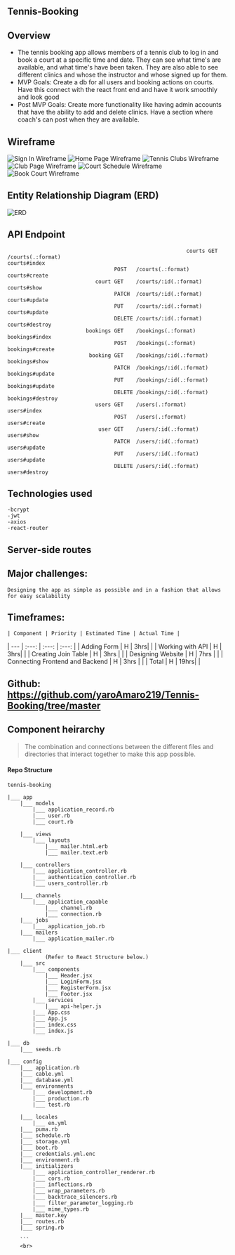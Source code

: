 ## Tennis-Booking 

## Overview

- The tennis booking app allows members of a tennis club to log in and book a court at a specific time and date. They can see what time's are available, and what time's have been taken. They are also able to see different clinics and whose the instructor and whose signed up for them. 
- MVP Goals: Create a db for all users and booking actions on courts. Have this connect with the react front end and have it work smoothly and look good
- Post MVP Goals: Create more functionality like having admin accounts that have the ability to add and delete clinics. Have a section where coach's can post when they are available. 

## Wireframe
![Sign In Wireframe](https://i.imgur.com/rIDLPvml.png)
![Home Page Wireframe](https://i.imgur.com/Qr98pYgl.png)
![Tennis Clubs Wireframe](https://i.imgur.com/uc1ncILl.png)
![Club Page Wireframe](https://i.imgur.com/krmdWN7l.png)
![Court Schedule Wireframe](https://i.imgur.com/9QAmYuUl.png)
![Book Court Wireframe](https://i.imgur.com/p2LY0vVl.png)

## Entity Relationship Diagram (ERD)
![ERD](https://i.imgur.com/q9Akvuel.png)

## API Endpoint
															 courts GET    /courts(.:format)                                                                        courts#index
                                      POST   /courts(.:format)                                                                        courts#create
                                court GET    /courts/:id(.:format)                                                                    courts#show
                                      PATCH  /courts/:id(.:format)                                                                    courts#update
                                      PUT    /courts/:id(.:format)                                                                    courts#update
                                      DELETE /courts/:id(.:format)                                                                    courts#destroy
                             bookings GET    /bookings(.:format)                                                                      bookings#index
                                      POST   /bookings(.:format)                                                                      bookings#create
                              booking GET    /bookings/:id(.:format)                                                                  bookings#show
                                      PATCH  /bookings/:id(.:format)                                                                  bookings#update
                                      PUT    /bookings/:id(.:format)                                                                  bookings#update
                                      DELETE /bookings/:id(.:format)                                                                  bookings#destroy
                                users GET    /users(.:format)                                                                         users#index
                                      POST   /users(.:format)                                                                         users#create
                                 user GET    /users/:id(.:format)                                                                     users#show
                                      PATCH  /users/:id(.:format)                                                                     users#update
                                      PUT    /users/:id(.:format)                                                                     users#update
                                      DELETE /users/:id(.:format)                                                                     users#destroy

## Technologies used
	-bcrypt
	-jwt
	-axios
	-react-router

## Server-side routes

## Major challenges:
	Designing the app as simple as possible and in a fashion that allows for easy scalability

## Timeframes:

	| Component | Priority | Estimated Time | Actual Time |
  | --- | :---: |  :---: | :---: |
  | Adding Form | H | 3hrs|  |
  | Working with API | H | 3hrs|  |
	| Creating Join Table | H | 3hrs | |
	| Designing Website | H | 7hrs | |
  | Connecting Frontend and Backend | H | 3hrs | |
  | Total | H | 19hrs|  |
  
## Github: https://github.com/yaroAmaro219/Tennis-Booking/tree/master

## Component heirarchy
	
> The combination and connections between the different files and directories that interact together to make this app possible. 

#### Repo Structure

```
tennis-booking

|___ app
	|___ models
		|___ application_record.rb
		|___ user.rb
		|___ court.rb

	|___ views
		|___ layouts
			|___ mailer.html.erb
			|___ mailer.text.erb

	|___ controllers
		|___ application_controller.rb
		|___ authentication_controller.rb
		|___ users_controller.rb

	|___ channels
		|___ application_capable
			|___ channel.rb
			|___ connection.rb
	|___ jobs
		|___ application_job.rb
	|___ mailers
		|___ application_mailer.rb

|___ client
			(Refer to React Structure below.)
	|___ src
		|___ components
			|___ Header.jsx
			|___ LoginForm.jsx
			|___ RegisterForm.jsx
			|___ Footer.jsx
		|___ services
			|___ api-helper.js
		|___ App.css
		|___ App.js
		|___ index.css
		|___ index.js

|___ db
	|___ seeds.rb

|___ config
	|___ application.rb      
	|___ cable.yml          
	|___ database.yml       
	|___ environments
		|___ development.rb
		|___ production.rb
		|___ test.rb

	|___ locales
		|___ en.yml
	|___ puma.rb            
	|___ schedule.rb        
	|___ storage.yml
	|___ boot.rb            
	|___ credentials.yml.enc 
	|___ environment.rb     
	|___ initializers 
		|___ application_controller_renderer.rb 
		|___ cors.rb                           
		|___ inflections.rb                    
		|___ wrap_parameters.rb
		|___ backtrace_silencers.rb            
		|___ filter_parameter_logging.rb       
		|___ mime_types.rb
	|___ master.key 
	|___ routes.rb 
	|___ spring.rb
			
	```
	<br>

